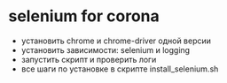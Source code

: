 # selenium for corona
 - установить chrome и chrome-driver одной версии
 - установить зависимости: selenium и logging
 - запустить скрипт и проверить логи
 - все шаги по установке в скрипте install_selenium.sh